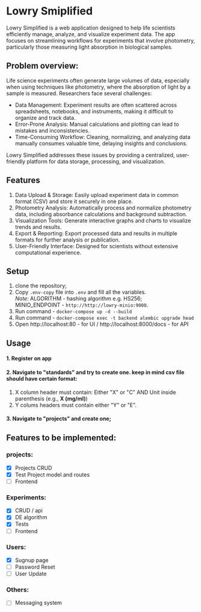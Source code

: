 # Lowry Smiplified

Lowry Simplified is a web application designed to help life scientists efficiently manage, analyze, and visualize experiment data. The app focuses on streamlining workflows for experiments that involve photometry, particularly those measuring light absorption in biological samples.

## Problem overview:
Life science experiments often generate large volumes of data, especially when using techniques like photometry, where the absorption of light by a sample is measured. Researchers face several challenges:

- Data Management: Experiment results are often scattered across spreadsheets, notebooks, and instruments, making it difficult to organize and track data.
- Error-Prone Analysis: Manual calculations and plotting can lead to mistakes and inconsistencies.
- Time-Consuming Workflow: Cleaning, normalizing, and analyzing data manually consumes valuable time, delaying insights and conclusions.

Lowry Simplified addresses these issues by providing a centralized, user-friendly platform for data storage, processing, and visualization.


## Features

1. Data Upload & Storage: Easily upload experiment data in common format (CSV) and store it securely in one place.
2. Photometry Analysis: Automatically process and normalize photometry data, including absorbance calculations and background subtraction.
3. Visualization Tools: Generate interactive graphs and charts to visualize trends and results.
4. Export & Reporting: Export processed data and results in multiple formats for further analysis or publication.
5. User-Friendly Interface: Designed for scientists without extensive computational experience.

## Setup
1. clone the repository;
2. Copy `.env-copy` file into `.env` and fill all the variables.  
    *Note:* ALGORITHM - hashing algorithm e.g. HS256;  
            MINIO_ENDPOINT - `http://http://lowry-minio:9000`.
3. Run command - `docker-compose up -d --build`
4. Run command - `docker-compose exec -t backend alembic upgrade head`
5. Open http://localhost:80 - for UI
    / http://localhost:8000/docs - for API

## Usage
#### 1. Register on app
#### 2. Navigate to "standards" and try to create one. keep in mind csv file should have certain format:  
1) X column header must contain: Either "X" or "C" AND Unit inside parenthesis (e.g., **X (mg/ml)**)  
2) Y colums headers must contain either "Y" or "E".
#### 3. Navigate to "projects" and create one;


## Features to be implemented:

### projects:
- [x] Projects CRUD 
- [x] Test Project model and routes
- [ ] Frontend

### Experiments:
- [x] CRUD / api
- [x] DE algorithm
- [x] Tests
- [ ] Frontend

### Users:
- [x] Sugnup page
- [ ] Password Reset
- [ ] User Update

### Others:
- [ ] Messaging system

